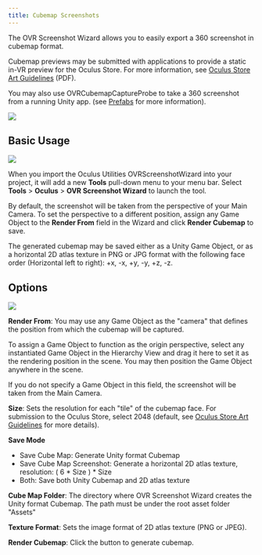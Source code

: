 ```yaml
---
title: Cubemap Screenshots
---
```


The OVR Screenshot Wizard allows you to easily export a 360 screenshot in cubemap format.

Cubemap previews may be submitted with applications to provide a static in-VR preview for the Oculus Store. For more information, see [Oculus Store Art Guidelines](https://scontent-sjc3-1.xx.fbcdn.net/v/t39.2365-6/10000000_2007708799495262_8508290021072044032_n.pdf?_nc_cat=111&amp;oh=5a41a1fd066453853ad1ee4880be6e93&amp;oe=5C5CF91A) (PDF).

You may also use OVRCubemapCaptureProbe to take a 360 screenshot from a running Unity app. (see [Prefabs](/documentation/unity/latest/concepts/unity-utilities-overview/#unity-prefabs) for more information).

![](/images/documentationunitylatestconceptsunity-cubemap-0.png)

## Basic Usage

![](/images/documentationunitylatestconceptsunity-cubemap-1.png)

When you import the Oculus Utilities OVRScreenshotWizard into your project, it will add a new **Tools** pull-down menu to your menu bar. Select **Tools** &gt; **Oculus** &gt; **OVR Screenshot Wizard** to launch the tool.

By default, the screenshot will be taken from the perspective of your Main Camera. To set the perspective to a different position, assign any Game Object to the **Render From** field in the Wizard and click **Render Cubemap** to save.

The generated cubemap may be saved either as a Unity Game Object, or as a horizontal 2D atlas texture in PNG or JPG format with the following face order (Horizontal left to right): +x, -x, +y, -y, +z, -z.

## Options

![](/images/documentationunitylatestconceptsunity-cubemap-2.png)

**Render From**: You may use any Game Object as the "camera" that defines the position from which the cubemap will be captured.

To assign a Game Object to function as the origin perspective, select any instantiated Game Object in the Hierarchy View and drag it here to set it as the rendering position in the scene. You may then position the Game Object anywhere in the scene.

If you do not specify a Game Object in this field, the screenshot will be taken from the Main Camera.

**Size**: Sets the resolution for each "tile" of the cubemap face. For submission to the Oculus Store, select 2048 (default, see [ Oculus Store Art Guidelines](https://scontent-sjc3-1.xx.fbcdn.net/v/t39.2365-6/10000000_2007708799495262_8508290021072044032_n.pdf?_nc_cat=111&amp;oh=5a41a1fd066453853ad1ee4880be6e93&amp;oe=5C5CF91A) for more details).

**Save Mode**

* Save Cube Map: Generate Unity format Cubemap
* Save Cube Map Screenshot: Generate a horizontal 2D atlas texture, resolution: ( 6 * Size ) * Size
* Both: Save both Unity Cubemap and 2D atlas texture


**Cube Map Folder**: The directory where OVR Screenshot Wizard creates the Unity format Cubemap. The path must be under the root asset folder "Assets"

**Texture Format**: Sets the image format of 2D atlas texture (PNG or JPEG).

**Render Cubemap**: Click the button to generate cubemap.
